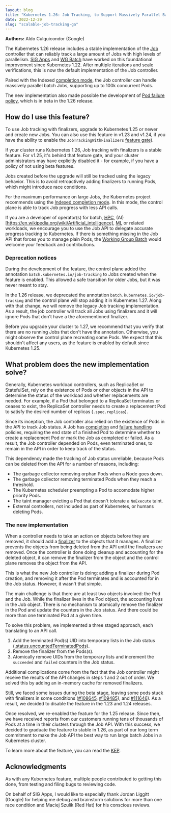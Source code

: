 ```yaml
---
layout: blog
title: "Kubernetes 1.26: Job Tracking, to Support Massively Parallel Batch Workloads, Is Generally Available"
date: 2022-12-29
slug: "scalable-job-tracking-ga"
---
```


**Authors:** Aldo Culquicondor (Google)

The Kubernetes 1.26 release includes a stable implementation of the [Job](/docs/concepts/workloads/controllers/job/)
controller that can reliably track a large amount of Jobs with high levels of
parallelism. [SIG Apps](https://github.com/kubernetes/community/tree/master/sig-apps)
and [WG Batch](https://github.com/kubernetes/community/tree/master/wg-batch)
have worked on this foundational improvement since Kubernetes 1.22. After
multiple iterations and scale verifications, this is now the default
implementation of the Job controller.

Paired with the Indexed [completion mode](/docs/concepts/workloads/controllers/job/#completion-mode),
the Job controller can handle massively parallel batch Jobs, supporting up to
100k concurrent Pods.

The new implementation also made possible the development of [Pod failure policy](/docs/concepts/workloads/controllers/job/#pod-failure-policy),
which is in beta in the 1.26 release.

## How do I use this feature?

To use Job tracking with finalizers, upgrade to Kubernetes 1.25 or newer and
create new Jobs. You can also use this feature in v1.23 and v1.24, if you have the
ability to enable the `JobTrackingWithFinalizers` [feature gate](/docs/reference/command-line-tools-reference/feature-gates/)).

If your cluster runs Kubernetes 1.26, Job tracking with finalizers is a stable
feature. For v1.25, it's behind that feature gate, and your cluster administrators may have
explicitly disabled it - for example, if you have a policy of not using
beta features.

Jobs created before the upgrade will still be tracked using the legacy behavior.
This is to avoid retroactively adding finalizers to running Pods, which might
introduce race conditions.

For the maximum performance on large Jobs, the Kubernetes project recommends
using the [Indexed completion mode](/docs/concepts/workloads/controllers/job/#completion-mode).
In this mode, the control plane is able to track Job progress with less API
calls.

If you are a developer of operator(s) for batch, [HPC](https://en.wikipedia.org/wiki/High-performance_computing),
(AI)[https://en.wikipedia.org/wiki/Artificial_intelligence], [ML](https://en.wikipedia.org/wiki/Machine_learning)
or related workloads, we encourage you to use the Job API to delegate accurate
progress tracking to Kubernetes. If there is something missing in the Job API
that forces you to manage plain Pods, the [Working Group Batch](https://github.com/kubernetes/community/tree/master/wg-batch)
would welcome your feedback and contributions.

### Deprecation notices

During the development of the feature, the control plane added the annotation
`batch.kubernetes.io/job-tracking` to Jobs created when the feature is enabled.
This allowed a safe transition for older Jobs, but it was never meant to stay.

In the 1.26 release, we deprecated the annotation `batch.kubernetes.io/job-tracking`
and the control plane will stop adding it in Kubernetes 1.27.
Along with that change, we will remove the legacy Job tracking implementation.
As a result, the job controller will track all Jobs using finalizers and it will
ignore Pods that don't have a the aforementioned finalizer.

Before you upgrade your cluster to 1.27, we recommend that you verify that there
are no running Jobs that don't have the annotation. Otherwise, you might observe
the control plane recreating some Pods. We expect that this shouldn't affect
any users, as the feature is enabled by default since Kubernetes 1.25.

## What problem does the new implementation solve?

Generally, Kubernetes workload controllers, such as ReplicaSet or StatefulSet,
rely on the existence of Pods or other objects in the API to determine the
status of the workload and whether replacements are needed.
For example, if a Pod that belonged to a ReplicaSet terminates or ceases to
exist, the ReplicaSet controller needs to create a replacement Pod to satisfy
the desired number of replicas (`.spec.replicas`).

Since its inception, the Job controller also relied on the existence of Pods in
the API to track Job status. A Job has [completion](/docs/concepts/workloads/controllers/job/#completion-mode)
and [failure handling](/docs/concepts/workloads/controllers/job/#handling-pod-and-container-failures)
policies, requiring the end state of a finished Pod to determine whether to
create a replacement Pod or mark the Job as completed or failed. As a result,
the Job controller depended on Pods, even terminated ones, to remain in the API
in order to keep track of the status.

This dependency made the tracking of Job status unreliable, because Pods can be
deleted from the API for a number of reasons, including:
- The garbage collector removing orphan Pods when a Node goes down.
- The garbage collector removing terminated Pods when they reach a threshold.
- The Kubernetes scheduler preempting a Pod to accomodate higher priority Pods.
- The taint manager evicting a Pod that doesn't tolerate a `NoExecute` taint.
- External controllers, not included as part of Kubernetes, or humans deleting
  Pods.

### The new implementation

When a controller needs to take an action on objects before they are removed, it
should add a [finalizer](/docs/concepts/overview/working-with-objects/finalizers/)
to the objects that it manages.
A finalizer prevents the objects from being deleted from the API until the
finalizers are removed. Once the controller is done doing cleanup and accounting
for the deleted object, it can remove the finalizer from the object and the
control plane removes the object from the API.

This is what the new Job controller is doing: adding a finalizer during Pod
creation, and removing it after the Pod terminates and is accounted for in the
Job status. However, it wasn't that simple.

The main challenge is that there are at least two objects involved: the Pod
and the Job. While the finalizer lives in the Pod object, the accounting lives
in the Job object. There is no mechanism to atomically remove the finalizer in
the Pod and update the counters in the Job status. And there could be more than
one terminated Pod at a given time.

To solve this problem, we implemented a three staged approach, each translating
to an API call.
1. Add the terminated Pod(s) UID into temporary lists in the Job status
   ([.status.uncountedTerminatedPods](/docs/reference/kubernetes-api/workload-resources/job-v1/#JobStatus)).
2. Remove the finalizer from the Pods(s).
3. Atomically remove UIDs from the temporary lists and increment the `succeeded`
   and `failed` counters in the Job status.

Additional complications come from the fact that the Job controller might
receive the results of the API changes in steps 1 and 2 out of order. We solved
this by adding an in-memory cache for removed finalizers.

Still, we faced some issues during the beta stage, leaving some pods stuck
with finalizers in some conditions ([#108645](https://github.com/kubernetes/kubernetes/issues/108645),
[#109485](https://github.com/kubernetes/kubernetes/issues/109485)), and
[#111646](https://github.com/kubernetes/kubernetes/pull/111646)). As a result,
we decided to disable the feature in the 1.23 and 1.24 releases.

Once resolved, we re-enabled the feature for the 1.25 release. Since then, we
have received reports from our customers running tens of thousands of Pods at a
time in their clusters through the Job API. With this success, we decided to
graduate the feature to stable in 1.26, as part of our long term commitment to
make the Job API the best way to run large batch Jobs in a Kubernetes cluster.

To learn more about the feature, you can read the [KEP](https://github.com/kubernetes/enhancements/tree/master/keps/sig-apps/2307-job-tracking-without-lingering-pods).

## Acknowledgments

As with any Kubernetes feature, multiple people contributed to getting this
done, from testing and filing bugs to reviewing code.

On behalf of SIG Apps, I would like to especially thank Jordan Liggitt (Google)
for helping me debug and brainstorm solutions for more than one race condition
and Maciej Szulik (Red Hat) for his conscious reviews.

